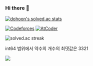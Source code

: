 ### Hi there 👋

[![dohoon's solved.ac stats](https://github-readme-solvedac.hyp3rflow.vercel.app/api/?handle=dohoon)](https://solved.ac/dohoon)

[![Codeforces](https://badges.joonhyung.xyz/codeforces/Go3.svg)](https://codeforces.com/profile/Go3)
[![AtCoder](https://badges.joonhyung.xyz/atcoder/dohoon.svg?left_color=lightgray)](https://atcoder.jp/users/dohoon)

![solved.ac streak](http://mazandi.herokuapp.com/api?handle=dohoon&theme=cold)

int64 범위에서 약수의 개수의 최댓값은 3321

<a href="https://opgc.me/#/users/hgmhc" target="_blank"><img src="https://api.opgc.me/githubs/users/hgmhc/tag/?theme=basic" /></a>

